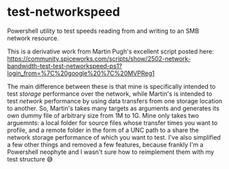 # test-networkspeed
Powershell utility to test speeds reading from and writing to an SMB network resource.

This is a derivative work from Martin Pugh's excellent script posted here: https://community.spiceworks.com/scripts/show/2502-network-bandwidth-test-test-networkspeed-ps1?login_from=%7C%20google%20%7C%20MVPReg1

The main difference between these is that mine is specifically intended to test *storage* performance over the network, while Martin's is intended to test *network* performance by using data transfers from one storage location to another. So, Martin's takes many targets as arguments and generates its own dummy file of arbitrary size from 1M to 1G. Mine only takes two arguemnts: a local folder for source files whose transfer times you want to profile, and a remote folder in the form of a UNC path to a share the network storage performance of which you want to test. I've also simplified a few other things and removed a few features, because frankly I'm a Powershell neophyte and I wasn't sure how to reimplement them with my test structure 😅
